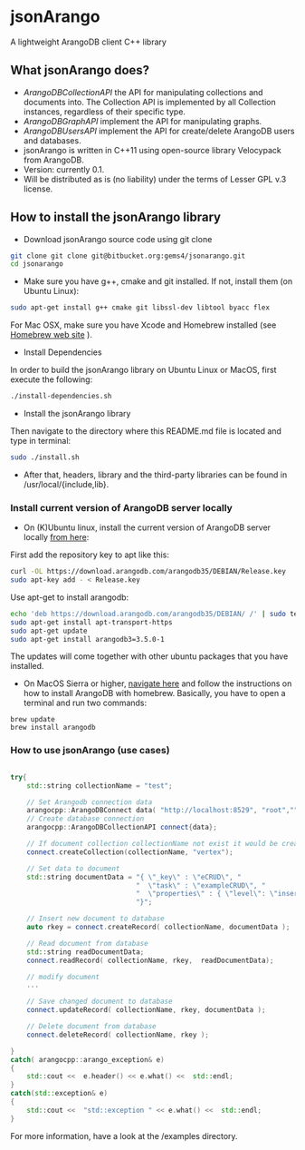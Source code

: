 # jsonArango

A lightweight ArangoDB client C++ library

## What jsonArango does?

* _ArangoDBCollectionAPI_   the API for manipulating collections and documents into. The Collection API is implemented by all Collection instances, regardless of their specific type.
* _ArangoDBGraphAPI_   implement the API for manipulating graphs.
* _ArangoDBUsersAPI_   implement the API for create/delete ArangoDB users and databases.
* jsonArango is written in C++11 using open-source library Velocypack from ArangoDB.
* Version: currently 0.1.
* Will be distributed as is (no liability) under the terms of Lesser GPL v.3 license.

## How to install the jsonArango library

* Download jsonArango source code using git clone

```sh
git clone git clone git@bitbucket.org:gems4/jsonarango.git
cd jsonarango
```

* Make sure you have g++, cmake and git installed. If not, install them (on Ubuntu Linux):

```sh
sudo apt-get install g++ cmake git libssl-dev libtool byacc flex
```
For Mac OSX, make sure you have Xcode and Homebrew installed (see [Homebrew web site](http://brew.sh) ).

* Install Dependencies

In order to build the jsonArango library on Ubuntu Linux or MacOS, first execute the following:

```sh
./install-dependencies.sh
```

* Install the jsonArango library

Then navigate to the directory where this README.md file is located and type in terminal:

```sh
sudo ./install.sh
```

* After that, headers, library  and the third-party libraries can be found in /usr/local/{include,lib}.


### Install current version of ArangoDB server locally

* On (K)Ubuntu linux, install the current version of ArangoDB server locally [from here](https://www.arangodb.com/download-major/ubuntu/):

First add the repository key to apt like this:

```sh
curl -OL https://download.arangodb.com/arangodb35/DEBIAN/Release.key
sudo apt-key add - < Release.key
```

Use apt-get to install arangodb:

```sh
echo 'deb https://download.arangodb.com/arangodb35/DEBIAN/ /' | sudo tee /etc/apt/sources.list.d/arangodb.list
sudo apt-get install apt-transport-https
sudo apt-get update
sudo apt-get install arangodb3=3.5.0-1
```

The updates will come together with other ubuntu packages that you have installed.

* On MacOS Sierra or higher, [navigate here](https://www.arangodb.com/docs/stable/installation-mac-osx.html) and follow the instructions on how to install ArangoDB with homebrew. Basically, you have to open a terminal and run two commands:

~~~
brew update
brew install arangodb
~~~

### How to use jsonArango (use cases)

```c++

try{
    std::string collectionName = "test";

    // Set Arangodb connection data
    arangocpp::ArangoDBConnect data( "http://localhost:8529", "root","", "_system");
    // Create database connection
    arangocpp::ArangoDBCollectionAPI connect{data};

    // If document collection collectionName not exist it would be created
    connect.createCollection(collectionName, "vertex");

    // Set data to document
    std::string documentData = "{ \"_key\" : \"eCRUD\", "
                               "  \"task\" : \"exampleCRUD\", "
                               "  \"properties\" : { \"level\": \"insert record\" } "
                               "}";

    // Insert new document to database
    auto rkey = connect.createRecord( collectionName, documentData );

    // Read document from database
    std::string readDocumentData;
    connect.readRecord( collectionName, rkey,  readDocumentData);

    // modify document
    ...

    // Save changed document to database
    connect.updateRecord( collectionName, rkey, documentData );

    // Delete document from database
    connect.deleteRecord( collectionName, rkey );

}
catch( arangocpp::arango_exception& e)
{
    std::cout <<  e.header() << e.what() <<  std::endl;
}
catch(std::exception& e)
{
    std::cout <<  "std::exception " << e.what() <<  std::endl;
}

```

For more information, have a look at the /examples directory.
